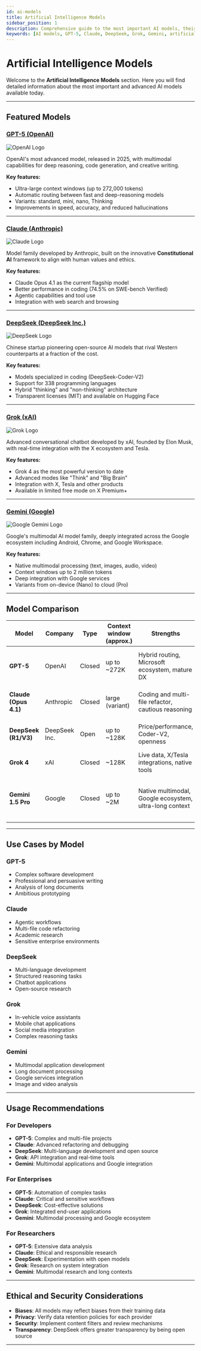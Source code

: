 ```yaml
---
id: ai-models
title: Artificial Intelligence Models
sidebar_position: 1
description: Comprehensive guide to the most important AI models, their capabilities and use cases
keywords: [AI models, GPT-5, Claude, DeepSeek, Grok, Gemini, artificial intelligence, LLM, language models]
---
```


# Artificial Intelligence Models

Welcome to the **Artificial Intelligence Models** section. Here you will find detailed information about the most important and advanced AI models available today.

---

## Featured Models

### [GPT-5 (OpenAI)](/docs/artificial-intelligence/models/gpt5-model)

<img src="/img/artificial-intelligence/models/openai.svg" alt="OpenAI Logo" class="ai-logo logo-openai" />

OpenAI's most advanced model, released in 2025, with multimodal capabilities for deep reasoning, code generation, and creative writing.

**Key features:**
- Ultra-large context windows (up to 272,000 tokens)
- Automatic routing between fast and deep-reasoning models
- Variants: standard, mini, nano, Thinking
- Improvements in speed, accuracy, and reduced hallucinations

---

### [Claude (Anthropic)](/docs/artificial-intelligence/models/claude-model)

<img src="/img/artificial-intelligence/models/claude.svg" alt="Claude Logo" class="ai-logo logo-claude" />

Model family developed by Anthropic, built on the innovative **Constitutional AI** framework to align with human values and ethics.

**Key features:**
- Claude Opus 4.1 as the current flagship model
- Better performance in coding (74.5% on SWE-bench Verified)
- Agentic capabilities and tool use
- Integration with web search and browsing

---

### [DeepSeek (DeepSeek Inc.)](/docs/artificial-intelligence/models/deepseek-model)

<img src="/img/artificial-intelligence/models/deepseek.svg" alt="DeepSeek Logo" class="ai-logo" />

Chinese startup pioneering open-source AI models that rival Western counterparts at a fraction of the cost.

**Key features:**
- Models specialized in coding (DeepSeek-Coder-V2)
- Support for 338 programming languages
- Hybrid "thinking" and "non-thinking" architecture
- Transparent licenses (MIT) and available on Hugging Face

---

### [Grok (xAI)](/docs/artificial-intelligence/models/grok-model)

<img src="/img/artificial-intelligence/models/grok.svg" alt="Grok Logo" class="ai-logo logo-grok" />

Advanced conversational chatbot developed by xAI, founded by Elon Musk, with real-time integration with the X ecosystem and Tesla.

**Key features:**
- Grok 4 as the most powerful version to date
- Advanced modes like "Think" and "Big Brain"
- Integration with X, Tesla and other products
- Available in limited free mode on X Premium+

---

### [Gemini (Google)](/docs/artificial-intelligence/models/gemini-model)

<img src="/img/artificial-intelligence/models/gemini.svg" alt="Google Gemini Logo" class="ai-logo" />

Google's multimodal AI model family, deeply integrated across the Google ecosystem including Android, Chrome, and Google Workspace.

**Key features:**
- Native multimodal processing (text, images, audio, video)
- Context windows up to 2 million tokens
- Deep integration with Google services
- Variants from on-device (Nano) to cloud (Pro)

---

## Model Comparison

| Model | Company | Type | Context window (approx.) | Strengths | Trade-offs | Best for |
|---|---|---|---|---|---|---|
| **GPT-5** | OpenAI | Closed | up to ~272K | Hybrid routing, Microsoft ecosystem, mature DX | Price and lock-in | Enterprise projects, long contexts, Azure/Office |
| **Claude (Opus 4.1)** | Anthropic | Closed | large (variant) | Coding and multi-file refactor, cautious reasoning | Latency in deep modes | Complex engineering, critical workflows |
| **DeepSeek (R1/V3)** | DeepSeek Inc. | Open | up to ~128K | Price/performance, Coder-V2, openness | Governance and data in China | Prototypes, self-hosting, cost sensitive |
| **Grok 4** | xAI | Closed | ~128K | Live data, X/Tesla integrations, native tools | Less enterprise breadth | Social apps, real-time, consumption |
| **Gemini 1.5 Pro** | Google | Closed | up to ~2M | Native multimodal, Google ecosystem, ultra-long context | Less model diversity | Multimodal apps, Google integration, long documents |



---

## Use Cases by Model

### **GPT-5**
- Complex software development
- Professional and persuasive writing
- Analysis of long documents
- Ambitious prototyping

### **Claude**
- Agentic workflows
- Multi-file code refactoring
- Academic research
- Sensitive enterprise environments

### **DeepSeek**
- Multi-language development
- Structured reasoning tasks
- Chatbot applications
- Open-source research

### **Grok**
- In-vehicle voice assistants
- Mobile chat applications
- Social media integration
- Complex reasoning tasks

### **Gemini**
- Multimodal application development
- Long document processing
- Google services integration
- Image and video analysis

---

## Usage Recommendations

### **For Developers**
- **GPT-5**: Complex and multi-file projects
- **Claude**: Advanced refactoring and debugging
- **DeepSeek**: Multi-language development and open source
- **Grok**: API integration and real-time tools
- **Gemini**: Multimodal applications and Google integration

### **For Enterprises**
- **GPT-5**: Automation of complex tasks
- **Claude**: Critical and sensitive workflows
- **DeepSeek**: Cost-effective solutions
- **Grok**: Integrated end-user applications
- **Gemini**: Multimodal processing and Google ecosystem

### **For Researchers**
- **GPT-5**: Extensive data analysis
- **Claude**: Ethical and responsible research
- **DeepSeek**: Experimentation with open models
- **Grok**: Research on system integration
- **Gemini**: Multimodal research and long contexts

---

## Ethical and Security Considerations

- **Biases**: All models may reflect biases from their training data
- **Privacy**: Verify data retention policies for each provider
- **Security**: Implement content filters and review mechanisms
- **Transparency**: DeepSeek offers greater transparency by being open source

---


